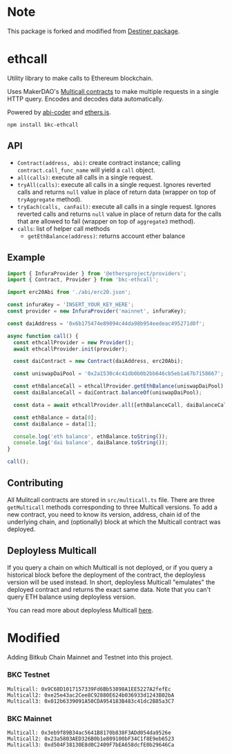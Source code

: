 # Note

This package is forked and modified from [Destiner package](https://github.com/Destiner/ethcall).

# ethcall

Utility library to make calls to Ethereum blockchain.

Uses MakerDAO's [Multicall contracts](https://github.com/makerdao/multicall) to make multiple requests in a single HTTP query. Encodes and decodes data automatically.

Powered by [abi-coder](https://github.com/Destiner/abi-coder) and [ethers.js](https://github.com/ethers-io/ethers.js/).

```
npm install bkc-ethcall
```

## API

* `Contract(address, abi)`: create contract instance; calling `contract.call_func_name` will yield a `call` object.
* `all(calls)`: execute all calls in a single request.
* `tryAll(calls)`: execute all calls in a single request. Ignores reverted calls and returns `null` value in place of return data (wrapper on top of `tryAggregate` method).
* `tryEach(calls, canFail)`: execute all calls in a single request. Ignores reverted calls and returns `null` value in place of return data for the calls that are allowed to fail (wrapper on top of `aggregate3` method).
* `calls`: list of helper call methods
  * `getEthBalance(address)`: returns account ether balance

## Example

```js
import { InfuraProvider } from '@ethersproject/providers';
import { Contract, Provider } from 'bkc-ethcall';

import erc20Abi from './abi/erc20.json';

const infuraKey = 'INSERT_YOUR_KEY_HERE';
const provider = new InfuraProvider('mainnet', infuraKey);

const daiAddress = '0x6b175474e89094c44da98b954eedeac495271d0f';

async function call() {
  const ethcallProvider = new Provider();
  await ethcallProvider.init(provider);

  const daiContract = new Contract(daiAddress, erc20Abi);

  const uniswapDaiPool = '0x2a1530c4c41db0b0b2bb646cb5eb1a67b7158667';

  const ethBalanceCall = ethcallProvider.getEthBalance(uniswapDaiPool);
  const daiBalanceCall = daiContract.balanceOf(uniswapDaiPool);

  const data = await ethcallProvider.all([ethBalanceCall, daiBalanceCall]);

  const ethBalance = data[0];
  const daiBalance = data[1];

  console.log('eth balance', ethBalance.toString());
  console.log('dai balance', daiBalance.toString());
}

call();
```

## Contributing

All Mulitcall contracts are stored in `src/multicall.ts` file. There are three `getMulticall` methods corresponding to three Multicall versions. To add a new contract, you need to know its version, address, chain id of the underlying chain, and (optionally) block at which the Multicall contract was deployed.

## Deployless Multicall

If you query a chain on which Multicall is not deployed, or if you query a historical block before the deployment of the contract, the deployless version will be used instead. In short, deployless Multicall "emulates" the deployed contract and returns the exact same data. Note that you can't query ETH balance using deployless version.

You can read more about deployless Multicall [here](https://insights.magmatic.xyz/posts/deployless-multicall/).

# Modified
Adding Bitkub Chain Mainnet and Testnet into this project.

### BKC Testnet
```
Multicall: 0x9C68D1017157339Fd6Bb53898A1EE5227A2fefEc
Multicall2: 0xe25e43ac2Cee8C92880E624b036933d1243B02bA
Multicall3: 0x012b6339091A50CDA954183B483c41dc2B85a3C7
```

### BKC Mainnet
```
Multicall: 0x3eb9f89B34ac5641B8170b838F3ADd054da9526e
Multicall2: 0x23a5803AED326B0b1e809100bF34C1f8E9eb6523
Multicall3: 0xd504F38130E8d0C2409F7bEA658dcfE0b29646Ca
```
